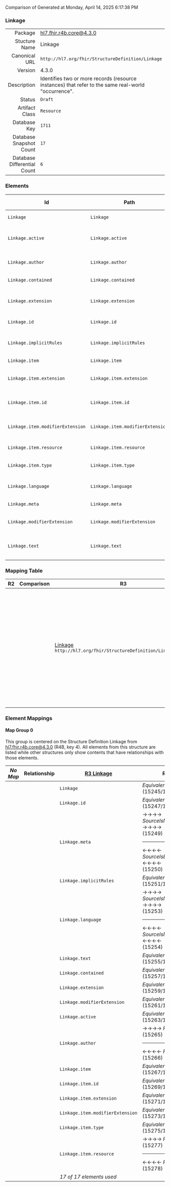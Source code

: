 Comparison of 
Generated at Monday, April 14, 2025 6:17:38 PM

### Linkage

|      |     |
| ---: | --- |
| Package | hl7.fhir.r4b.core@4.3.0 |
| Stucture Name | Linkage |
| Canonical URL | `http://hl7.org/fhir/StructureDefinition/Linkage` |
| Version | 4.3.0 |
| Description | Identifies two or more records (resource instances) that refer to the same real-world "occurrence". |
| Status | `Draft` |
| Artifact Class | `Resource` |
| Database Key | `1711` |
| Database Snapshot Count | `17` |
| Database Differential Count | `6` |

### Elements

| Id | Path | Name | Base Path | Short | Cardinality | Collated Type | Binding Strength | Binding Value Set |
| -- | ---- | ---- | --------- | ----- | ----------- | ------------- | ---------------- | ----------------- |
| `Linkage` | `Linkage` | `Linkage` | Linkage | Links records for 'same' item | 0..* | Linkage |  |  |
| `Linkage.active` | `Linkage.active` | `active` | Linkage.active | Whether this linkage assertion is active or not | 0..1 | boolean |  |  |
| `Linkage.author` | `Linkage.author` | `author` | Linkage.author | Who is responsible for linkages | 0..1 | Reference(http://hl7.org/fhir/StructureDefinition/Organization), Reference(http://hl7.org/fhir/StructureDefinition/Practitioner), Reference(http://hl7.org/fhir/StructureDefinition/PractitionerRole) |  |  |
| `Linkage.contained` | `Linkage.contained` | `contained` | DomainResource.contained | Contained, inline Resources | 0..* | Resource |  |  |
| `Linkage.extension` | `Linkage.extension` | `extension` | DomainResource.extension | Additional content defined by implementations | 0..* | Extension |  |  |
| `Linkage.id` | `Linkage.id` | `id` | Resource.id | Logical id of this artifact | 0..1 | id |  |  |
| `Linkage.implicitRules` | `Linkage.implicitRules` | `implicitRules` | Resource.implicitRules | A set of rules under which this content was created | 0..1 | uri |  |  |
| `Linkage.item` | `Linkage.item` | `item` | Linkage.item | Item to be linked | 1..* | BackboneElement |  |  |
| `Linkage.item.extension` | `Linkage.item.extension` | `extension` | Element.extension | Additional content defined by implementations | 0..* | Extension |  |  |
| `Linkage.item.id` | `Linkage.item.id` | `id` | Element.id | Unique id for inter-element referencing | 0..1 | id |  |  |
| `Linkage.item.modifierExtension` | `Linkage.item.modifierExtension` | `modifierExtension` | BackboneElement.modifierExtension | Extensions that cannot be ignored even if unrecognized | 0..* | Extension |  |  |
| `Linkage.item.resource` | `Linkage.item.resource` | `resource` | Linkage.item.resource | Resource being linked | 1..1 | Reference(http://hl7.org/fhir/StructureDefinition/Resource) |  |  |
| `Linkage.item.type` | `Linkage.item.type` | `type` | Linkage.item.type | source \| alternate \| historical | 1..1 | code | `Required` | `http://hl7.org/fhir/ValueSet/linkage-type|4.3.0` |
| `Linkage.language` | `Linkage.language` | `language` | Resource.language | Language of the resource content | 0..1 | code | `Required` | `http://hl7.org/fhir/ValueSet/all-languages` |
| `Linkage.meta` | `Linkage.meta` | `meta` | Resource.meta | Metadata about the resource | 0..1 | Meta |  |  |
| `Linkage.modifierExtension` | `Linkage.modifierExtension` | `modifierExtension` | DomainResource.modifierExtension | Extensions that cannot be ignored | 0..* | Extension |  |  |
| `Linkage.text` | `Linkage.text` | `text` | DomainResource.text | Text summary of the resource, for human interpretation | 0..1 | Narrative |  |  |
### Mapping Table

| R2 | Comparison | R3 | Comparison | R4 | Comparison | R4B | Comparison | R5
| --- | --- | --- | --- | --- | --- | --- | --- | ---
| | | [Linkage](/docs/R3/Resources/Linkage.md)<br/> `http://hl7.org/fhir/StructureDefinition/Linkage\|3.0.2` | →→→→→→→<br/>`RelatedTo`<br/>- DBKey: `473`<br/>- Reviewed: `n/a`<br/>- By: `n/a`<br/>- Identical: `False`<br/>→→→→→→→<hr/>←←←←←←←<br/>`Equivalent`<br/>- DBKey: `667`<br/>- Reviewed: `n/a`<br/>- By: `n/a`<br/>- Identical: `False`<br/>←←←←←←←| [Linkage](/docs/R4/Resources/Linkage.md)<br/> `http://hl7.org/fhir/StructureDefinition/Linkage\|4.0.1` | →→→→→→→<br/>`Equivalent`<br/>- DBKey: `1523`<br/>- Reviewed: `n/a`<br/>- By: `n/a`<br/>- Identical: `False`<br/>→→→→→→→<hr/>←←←←←←←<br/>`Equivalent`<br/>- DBKey: `1524`<br/>- Reviewed: `n/a`<br/>- By: `n/a`<br/>- Identical: `False`<br/>←←←←←←←| [Linkage](/docs/R4B/Resources/Linkage.md)<br/> `http://hl7.org/fhir/StructureDefinition/Linkage\|4.3.0` | →→→→→→→<br/>`Equivalent`<br/>- DBKey: `996`<br/>- Reviewed: `n/a`<br/>- By: `n/a`<br/>- Identical: `False`<br/>→→→→→→→<hr/>←←←←←←←<br/>`Equivalent`<br/>- DBKey: `1225`<br/>- Reviewed: `n/a`<br/>- By: `n/a`<br/>- Identical: `False`<br/>←←←←←←←| [Linkage](/docs/R5/Resources/Linkage.md)<br/> `http://hl7.org/fhir/StructureDefinition/Linkage\|5.0.0` 

### Element Mappings


#### Map Group 0

This group is centered on the Structure Definition Linkage from hl7.fhir.r4b.core@4.3.0 (R4B, key 4).
All elements from this structure are listed while other structures only show contents that have relationships with those elements.

| *No Map* | Relationship | [R3 Linkage](/docs/R3/Resources/Linkage.md)| Relationship | [R4 Linkage](/docs/R4/Resources/Linkage.md)| Relationship | R4B Linkage| Relationship | [R5 Linkage](/docs/R5/Resources/Linkage.md)
| --- | --- | --- | --- | --- | --- | --- | --- | ---
| | | `Linkage`| _Equivalent_<br/>(15245/15246)| `Linkage`| _Equivalent_<br/>(28883/28884)| **`Linkage`**| _Equivalent_<br/>(43754/43755)| `Linkage`
| | | `Linkage.id`| _Equivalent_<br/>(15247/15248)| `Linkage.id`| _Equivalent_<br/>(28885/28886)| **`Linkage.id`**| _Equivalent_<br/>(43756/43757)| `Linkage.id`
| | | `Linkage.meta`| →→→→ _SourceIsNarrowerThanTarget_ →→→→ <br/>(15249)<hr/>←←←← _SourceIsBroaderThanTarget_ ←←←← <br/>(15250)| `Linkage.meta`| _Equivalent_<br/>(28887/28888)| **`Linkage.meta`**| _Equivalent_<br/>(43758/43759)| `Linkage.meta`
| | | `Linkage.implicitRules`| _Equivalent_<br/>(15251/15252)| `Linkage.implicitRules`| _Equivalent_<br/>(28889/28890)| **`Linkage.implicitRules`**| _Equivalent_<br/>(43760/43761)| `Linkage.implicitRules`
| | | `Linkage.language`| →→→→ _SourceIsNarrowerThanTarget_ →→→→ <br/>(15253)<hr/>←←←← _SourceIsNarrowerThanTarget_ ←←←← <br/>(15254)| `Linkage.language`| _Equivalent_<br/>(28891/28892)| **`Linkage.language`**| _Equivalent_<br/>(43762/43763)| `Linkage.language`
| | | `Linkage.text`| _Equivalent_<br/>(15255/15256)| `Linkage.text`| _Equivalent_<br/>(28893/28894)| **`Linkage.text`**| _Equivalent_<br/>(43764/43765)| `Linkage.text`
| | | `Linkage.contained`| _Equivalent_<br/>(15257/15258)| `Linkage.contained`| _Equivalent_<br/>(28895/28896)| **`Linkage.contained`**| _Equivalent_<br/>(43766/43767)| `Linkage.contained`
| | | `Linkage.extension`| _Equivalent_<br/>(15259/15260)| `Linkage.extension`| _Equivalent_<br/>(28897/28898)| **`Linkage.extension`**| _Equivalent_<br/>(43768/43769)| `Linkage.extension`
| | | `Linkage.modifierExtension`| _Equivalent_<br/>(15261/15262)| `Linkage.modifierExtension`| _Equivalent_<br/>(28899/28900)| **`Linkage.modifierExtension`**| _Equivalent_<br/>(43770/43771)| `Linkage.modifierExtension`
| | | `Linkage.active`| _Equivalent_<br/>(15263/15264)| `Linkage.active`| _Equivalent_<br/>(28901/28902)| **`Linkage.active`**| _Equivalent_<br/>(43772/43773)| `Linkage.active`
| | | `Linkage.author`| →→→→ _RelatedTo_ →→→→ <br/>(15265)<hr/>←←←← _RelatedTo_ ←←←← <br/>(15266)| `Linkage.author`| _Equivalent_<br/>(28903/28904)| **`Linkage.author`**| _Equivalent_<br/>(43774/43775)| `Linkage.author`
| | | `Linkage.item`| _Equivalent_<br/>(15267/15268)| `Linkage.item`| _Equivalent_<br/>(28905/28906)| **`Linkage.item`**| _Equivalent_<br/>(43776/43777)| `Linkage.item`
| | | `Linkage.item.id`| _Equivalent_<br/>(15269/15270)| `Linkage.item.id`| _Equivalent_<br/>(28907/28908)| **`Linkage.item.id`**| _Equivalent_<br/>(43778/43779)| `Linkage.item.id`
| | | `Linkage.item.extension`| _Equivalent_<br/>(15271/15272)| `Linkage.item.extension`| _Equivalent_<br/>(28909/28910)| **`Linkage.item.extension`**| _Equivalent_<br/>(43780/43781)| `Linkage.item.extension`
| | | `Linkage.item.modifierExtension`| _Equivalent_<br/>(15273/15274)| `Linkage.item.modifierExtension`| _Equivalent_<br/>(28911/28912)| **`Linkage.item.modifierExtension`**| _Equivalent_<br/>(43782/43783)| `Linkage.item.modifierExtension`
| | | `Linkage.item.type`| _Equivalent_<br/>(15275/15276)| `Linkage.item.type`| _Equivalent_<br/>(28913/28914)| **`Linkage.item.type`**| _Equivalent_<br/>(43784/43785)| `Linkage.item.type`
| | | `Linkage.item.resource`| →→→→ _RelatedTo_ →→→→ <br/>(15277)<hr/>←←←← _RelatedTo_ ←←←← <br/>(15278)| `Linkage.item.resource`| _Equivalent_<br/>(28915/28916)| **`Linkage.item.resource`**| _Equivalent_<br/>(43786/43787)| `Linkage.item.resource`
| | | *17 of 17 elements used* | | *17 of 17 elements used* | | *17 of 17 elements used* | | *17 of 17 elements used* 

